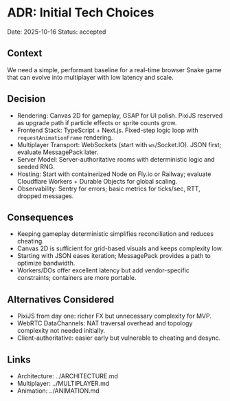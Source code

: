 # ADR: Initial Tech Choices

Date: 2025-10-16
Status: accepted

## Context
We need a simple, performant baseline for a real-time browser Snake game that can evolve into multiplayer with low latency and scale.

## Decision
- Rendering: Canvas 2D for gameplay, GSAP for UI polish. PixiJS reserved as upgrade path if particle effects or sprite counts grow.
- Frontend Stack: TypeScript + Next.js. Fixed-step logic loop with `requestAnimationFrame` rendering.
- Multiplayer Transport: WebSockets (start with `ws`/Socket.IO). JSON first; evaluate MessagePack later.
- Server Model: Server-authoritative rooms with deterministic logic and seeded RNG.
- Hosting: Start with containerized Node on Fly.io or Railway; evaluate Cloudflare Workers + Durable Objects for global scaling.
- Observability: Sentry for errors; basic metrics for ticks/sec, RTT, dropped messages.

## Consequences
- Keeping gameplay deterministic simplifies reconciliation and reduces cheating.
- Canvas 2D is sufficient for grid-based visuals and keeps complexity low.
- Starting with JSON eases iteration; MessagePack provides a path to optimize bandwidth.
- Workers/DOs offer excellent latency but add vendor-specific constraints; containers are more portable.

## Alternatives Considered
- PixiJS from day one: richer FX but unnecessary complexity for MVP.
- WebRTC DataChannels: NAT traversal overhead and topology complexity not needed initially.
- Client-authoritative: easier early but vulnerable to cheating and desync.

## Links
- Architecture: ../ARCHITECTURE.md
- Multiplayer: ../MULTIPLAYER.md
- Animation: ../ANIMATION.md

